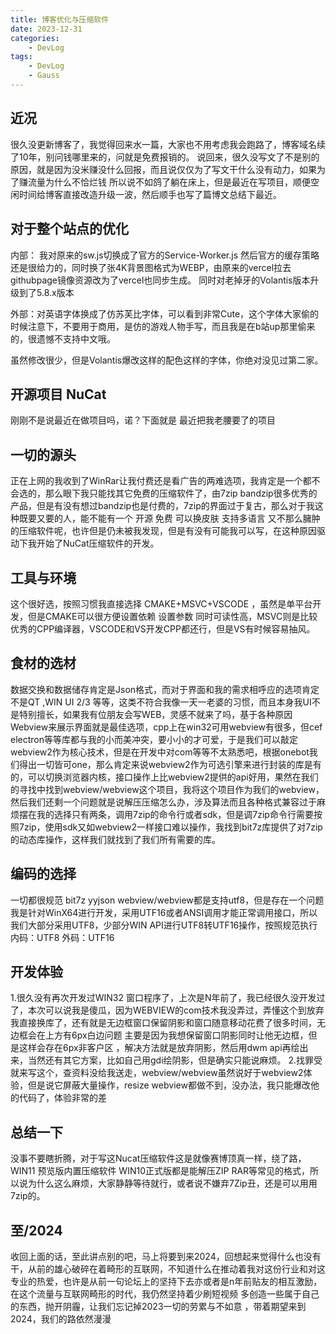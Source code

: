 ```yaml
---
title: 博客优化与压缩软件
date: 2023-12-31
categories:
    - DevLog
tags:
    - DevLog
    - Gauss
---
```

## 近况
很久没更新博客了，我觉得回来水一篇，大家也不用考虑我会跑路了，博客域名续了10年，别问钱哪里来的，问就是免费报销的。
说回来，很久没写文了不是别的原因，就是因为没米赚没什么回报，而且说仅仅为了写文干什么没有动力，如果为了赚流量为什么不恰烂钱
所以说不如鸽了躺在床上，但是最近在写项目，顺便空闲时间给博客直接改造升级一波，然后顺手也写了篇博文总结下最近。

## 对于整个站点的优化
内部：
我对原来的sw.js切换成了官方的Service-Worker.js 然后官方的缓存策略还是很给力的，同时换了张4K背景图格式为WEBP，由原来的vercel拉去githubpage镜像资源改为了vercel也同步生成。
同时对老掉牙的Volantis版本升级到了5.8.x版本

外部：对英语字体换成了仿苏芙比字体，可以看到非常Cute，这个字体大家偷的时候注意下，不要用于商用，是仿的游戏人物手写，而且我是在b站up那里偷来的，很遗憾不支持中文哦。

虽然修改很少，但是Volantis爆改这样的配色这样的字体，你绝对没见过第二家。
## 开源项目 NuCat 
刚刚不是说最近在做项目吗，诺？下面就是 最近把我老腰要了的项目
## 一切的源头
正在上网的我收到了WinRar让我付费还是看广告的两难选项，我肯定是一个都不会选的，那么眼下我只能找其它免费的压缩软件了，由7zip bandzip很多优秀的产品，但是有没有想过bandzip也是付费的，7zip的界面过于复古，那么对于我这种既要又要的人，能不能有一个 开源 免费 可以换皮肤 支持多语言 又不那么臃肿的压缩软件呢，也许但是仍未被我发现，但是有没有可能我可以写，在这种原因驱动下我开始了NuCat压缩软件的开发。
## 工具与环境
这个很好选，按照习惯我直接选择 CMAKE+MSVC+VSCODE ，虽然是单平台开发，但是CMAKE可以很方便设置依赖 设置参数 同时可读性高，MSVC则是比较优秀的CPP编译器，VSCODE和VS开发CPP都还行，但是VS有时候容易抽风。
## 食材的选材
数据交换和数据储存肯定是Json格式，而对于界面和我的需求相呼应的选项肯定不是QT ,WIN UI 2/3 等等，这类不符合我像一天一老婆的习惯，而且本身我UI不是特别擅长，如果我有位朋友会写WEB，灵感不就来了吗，基于各种原因Webview来展示界面就是最佳选项，cpp上在win32可用webview有很多，但cef electron等等库都与我的小而美冲突，要小小的才可爱，于是我们可以敲定webview2作为核心技术，但是在开发中对com等等不太熟悉吧，根据onebot我们得出一切皆可one，那么肯定来说webview2作为可选引擎来进行封装的库是有的，可以切换浏览器内核，接口操作上比webview2提供的api好用，果然在我们的寻找中找到webview/webview这个项目，我将这个项目作为我们的webview，然后我们还剩一个问题就是说解压压缩怎么办，涉及算法而且各种格式兼容过于麻烦摆在我的选择只有两条，调用7zip的命令行或者sdk，但是调7zip命令行需要按照7zip，使用sdk又如webview2一样接口难以操作，我找到bit7z库提供了对7zip的动态库操作，这样我们就找到了我们所有需要的库。
## 编码的选择
一切都很规范 bit7z yyjson webview/webview都是支持utf8，但是存在一个问题我是针对WinX64进行开发，采用UTF16或者ANSI调用才能正常调用接口，所以我们大部分采用UTF8，少部分WIN API进行UTF8转UTF16操作，按照规范执行
内码：UTF8
外码：UTF16
## 开发体验
1.很久没有再次开发过WIN32 窗口程序了，上次是N年前了，我已经很久没开发过了，本次可以说我是傻瓜，因为WEBVIEW的com技术我没弄过，弄懂这个到放弃我直接换库了，还有就是无边框窗口保留阴影和窗口随意移动花费了很多时间，无边框会在上方有6px白边问题 主要是因为我想保留窗口阴影同时让他无边框，但是这样会存在6px非客户区 ，解决方法就是放弃阴影，然后用dwm api再绘出来，当然还有其它方案，比如自己用gdi绘阴影，但是确实只能说麻烦。
2.找罪受就来写这个，查资料没给我送走，webview/webview虽然说好于webview2体验，但是说它屏蔽大量操作，resize webview都做不到，没办法，我只能爆改他的代码了，体验非常的差
## 总结一下
没事不要瞎折腾，对于写这Nucat压缩软件这是就像赛博顶真一样，绕了路，WIN11 预览版内置压缩软件 WIN10正式版都是能解压ZIP RAR等常见的格式，所以说为什么这么麻烦，大家静静等待就行，或者说不嫌弃7Zip丑，还是可以用用7zip的。

## 至/2024
收回上面的话，至此讲点别的吧，马上将要到来2024，回想起来觉得什么也没有干，从前的雄心破碎在着畸形的互联网，不知道什么在推动着我对这份行业和对这专业的热爱，也许是从前一句论坛上的坚持下去亦或者是n年前贴友的相互激励，在这个流量与互联网畸形的时代，我仍然坚持着少刷短视频 多创造一些属于自己的东西，抛开阴霾，让我们忘记掉2023一切的劳累与不如意 ，带着期望来到2024，我们的路依然漫漫
